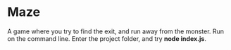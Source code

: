 # Maze

A game where you try to find the exit, and run away from the monster. Run on the command line. Enter the project folder, and try **node index.js**.
